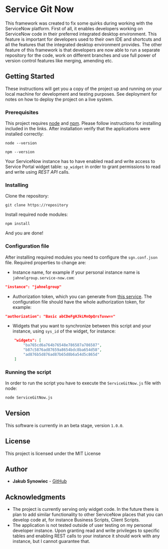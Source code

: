 # Service Git Now
This framework was created to fix some quirks during working with the ServiceNow platform. First of all, it enables developers working on ServiceNow code in their preferred integrated desktop environment. This feature is important for developers used to their own IDE and shortcuts and all the features that the integrated desktop environment provides. 
The other feature of this framework is that developers are now able to run a separate repository for the code, work on different branches and use full power of version control features like merging, amending etc.

## Getting Started
These instructions will get you a copy of the project up and running on your local machine for development and testing purposes. See deployment for notes on how to deploy the project on a live system.
### Prerequisites
This project requires [node](https://nodejs.org/en/) and [npm](https://www.npmjs.com/). Please follow instructions for installing included in the links. After installation verify that the applications were installed correctly:

```
node --version
```
```
npm --version
```

Your ServiceNow instance has to have enabled read and write access to Service Portal widget table: `sp_widget` in order to grant permissions to read and write using *REST API* calls. 
### Installing
Clone the repository:
```
git clone https://repository
```
Install required node modules:
```
npm install
```
And you are done!

### Configuration file

After installing required modules you need to configure the `sgn.conf.json` file.
Required properties to change are:
- Instance name, for example if your personal instance name is `jahnelgroup.service-now.com`: 

```json
"instance": "jahnelgroup"
```

 
- Authorization token, which you can generate from [this service](https://www.blitter.se/utils/basic-authentication-header-generator/).
The configuration file should have the whole authorization token, for example:
```json
"authorization": "Basic abCDeFgHJkLMnOpQrsTuvw=="
```
- Widgets that you want to synchronize between this script and your instance, using `sys_id` of the widget, for instance:
```json
    "widgets": [
        "ba765cd6a764b76548e786587a786587",
        "b87c5876ad87659a8654bdc8ba654d58",
        "ad876b5d876ad87b65d8b6a54d5c865d"
    ]
```

### Running the script

In order to run the script you have to execute the `ServiceGitNow.js` file with node:
```bash
node ServiceGitNow.js
```

## Version
This software is currently in an beta stage, version `1.0.0`.

## License
This project is licensed under the MIT License

## Author
* **Jakub Synowiec** - [GitHub](https://github.com/shnek)

## Acknowledgments
* The project is currently serving only widget code. In the future there is plan to add similar functionality to other ServiceNow places that you can develop code at, for instance Business Scripts, Client Scripts.
* The application is not tested outside of user testing on my personal developer instance. Upon granting read and write privileges to specific tables and enabling REST calls to your instance it should work with any instance, but I cannot guarantee that.
